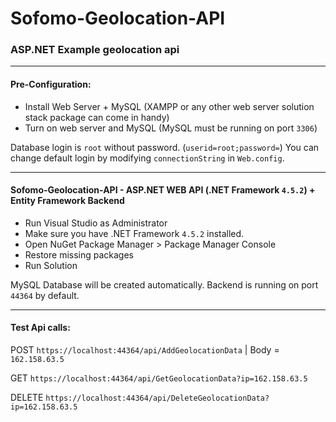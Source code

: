 ﻿# Sofomo-Geolocation-API
### ASP.NET Example geolocation api
___

#### Pre-Configuration:
* Install Web Server + MySQL (XAMPP or any other web server solution stack package can come in handy)
* Turn on web server and MySQL (MySQL must be running on port `3306`)

Database login is `root` without password. (`userid=root;password=`)
You can change default login by modifying `connectionString` in `Web.config`.
___
#### Sofomo-Geolocation-API - ASP.NET WEB API (.NET Framework `4.5.2`) + Entity Framework Backend
* Run Visual Studio as Administrator
* Make sure you have .NET Framework `4.5.2` installed.
* Open NuGet Package Manager > Package Manager Console
* Restore missing packages
* Run Solution

MySQL Database will be created automatically.
Backend is running on port `44364` by default. 
___
#### Test Api calls:
POST `https://localhost:44364/api/AddGeolocationData` | Body = `162.158.63.5`

GET `https://localhost:44364/api/GetGeolocationData?ip=162.158.63.5`

DELETE `https://localhost:44364/api/DeleteGeolocationData?ip=162.158.63.5`
